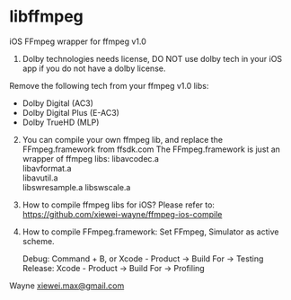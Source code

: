 libffmpeg
=========

iOS FFmpeg wrapper for ffmpeg v1.0


1) Dolby technologies needs license, DO NOT use dolby tech in your iOS app if you do not have a dolby license.

Remove the following tech from your ffmpeg v1.0 libs:
- Dolby Digital (AC3)
- Dolby Digital Plus (E-AC3)
- Dolby TrueHD (MLP)

2) You can compile your own ffmpeg lib, and replace the FFmpeg.framework from ffsdk.com
The FFmpeg.framework is just an wrapper of ffmpeg libs:
    libavcodec.a    
    libavformat.a   
    libavutil.a     
    libswresample.a 
    libswscale.a

3) How to compile ffmpeg libs for iOS?
Please refer to: https://github.com/xiewei-wayne/ffmpeg-ios-compile

4) How to compile FFmpeg.framework:
    Set FFmpeg, Simulator as active scheme.

    Debug: Command + B, or Xcode - Product -> Build For -> Testing
    Release: Xcode - Product -> Build For -> Profiling

Wayne
xiewei.max@gmail.com


